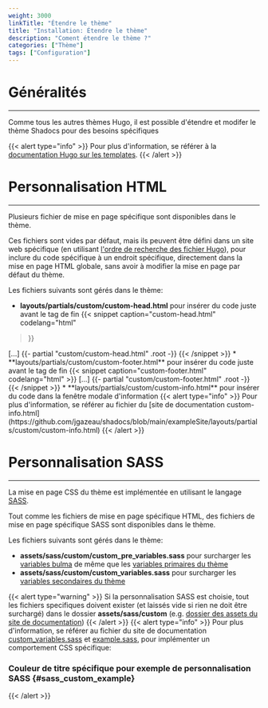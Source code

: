 ```yaml
---
weight: 3000
linkTitle: "Étendre le thème"
title: "Installation: Étendre le thème"
description: "Coment étendre le thème ?"
categories: ["Thème"]
tags: ["Configuration"]
---
```


# Généralités
---

Comme tous les autres thèmes Hugo, il est possible d'étendre et modifer le thème Shadocs pour des besoins spécifiques
 
{{< alert type="info" >}}
Pour plus d'information, se référer à la [documentation Hugo sur les templates](https://gohugo.io/templates/).
{{< /alert >}}

# Personnalisation HTML
---

Plusieurs fichier de mise en page spécifique sont disponibles dans le thème.

Ces fichiers sont vides par défaut, mais ils peuvent être défini dans un site web spécifique (en utilisant [l'ordre de recherche des fichier Hugo](https://gohugo.io/templates/lookup-order/)), pour inclure du code spécifique à un endroit spécifique, directement dans la mise en page HTML globale, sans avoir à modifier la mise en page par défaut du thème.

Les fichiers suivants sont gérés dans le thème:
* **layouts/partials/custom/custom-head.html** pour insérer du code juste avant le tag de fin </head>
{{< snippet
    caption="custom-head.html"
    codelang="html"
>}}
<html>
    <head>
        [...]
        {{- partial "custom/custom-head.html" .root -}}
    </head>
</html>
{{< /snippet >}}
* **layouts/partials/custom/custom-footer.html** pour insérer du code juste avant le tag de fin </body>
{{< snippet
    caption="custom-footer.html"
    codelang="html"
>}}
<html>
    <body>
    [...]
    {{- partial "custom/custom-footer.html" .root -}}
    </body>
</html>
{{< /snippet >}}
* **layouts/partials/custom/custom-info.html** pour insérer du code dans la fenêtre modale d'information
    {{< alert type="info" >}}
Pour plus d'information, se référer au fichier du [site de documentation custom-info.html](https://github.com/jgazeau/shadocs/blob/main/exampleSite/layouts/partials/custom/custom-info.html)
    {{< /alert >}}

# Personnalisation SASS
---

La mise en page CSS du thème est implémentée en utilisant le langage [SASS](https://sass-lang.com/).

Tout comme les fichiers de mise en page spécifique HTML, des fichiers de mise en page spécifique SASS sont disponibles dans le thème.

Les fichiers suivants sont gérés dans le thème:
* **assets/sass/custom/custom_pre_variables.sass** pour surcharger les [variables bulma](https://bulma.io/documentation/customize/variables/) de même que les [variables primaires du thème](https://github.com/jgazeau/shadocs/blob/main/assets/sass/theme/pre_variables.sass)
* **assets/sass/custom/custom_variables.sass** pour surcharger les [variables secondaires du thème](https://github.com/jgazeau/shadocs/blob/main/assets/sass/theme/variables.sass)

{{< alert type="warning" >}}
Si la personnalisation SASS est choisie, tout les fichiers specifiques doivent exister (et laissés vide si rien ne doit être surchargé) dans le dossier **assets/sass/custom** (e.g. [dossier des assets du site de documentation](https://github.com/jgazeau/shadocs/tree/main/exampleSite/assets/sass/custom))
{{< /alert >}}
{{< alert type="info" >}}
Pour plus d'information, se référer au fichier du site de documentation [custom_variables.sass](https://github.com/jgazeau/shadocs/blob/main/exampleSite/assets/sass/custom/custom_variables.sass) et [example.sass](https://github.com/jgazeau/shadocs/blob/main/exampleSite/assets/sass/custom/example.sass), pour implémenter un comportement CSS spécifique:
### Couleur de titre spécifique pour exemple de personnalisation SASS {#sass_custom_example}
{{< /alert >}}